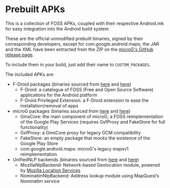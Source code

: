 # Prebuilt APKs

This is a collection of FOSS APKs, coupled with their respective Android.mk for easy integration into the Android build system.

These are the official unmodified prebuilt binaries, signed by their corresponding developers, except for com.google.android.maps; the JAR and the XML have been extracted from the ZIP on the [microG's GitHub release page](https://github.com/microg/android_frameworks_mapsv1/releases).

To include them in your build, just add their name to `CUSTOM_PACKAGES`.

The included APKs are:
 * F-Droid packages (binaries sourced from [here](https://f-droid.org/packages/org.fdroid.fdroid/) and [here](https://f-droid.org/packages/org.fdroid.fdroid.privileged/))
   * F-Droid: a catalogue of FOSS (Free and Open Source Software) applications for the Android platform
   * F-Droid Privileged Extension: a F-Droid extension to ease the installation/removal of apps
 * microG packages (binaries sourced from [here](https://microg.org/download.html) and [here](https://github.com/microg/android_frameworks_mapsv1))
   * GmsCore: the main component of microG, a FOSS reimplementation of the Google Play Services (requires GsfProxy and FakeStore for full functionality)
   * GsfProxy: a GmsCore proxy for legacy GCM compatibility
   * FakeStore: an empty package that mocks the existence of the Google Play Store
   * com.google.android.maps: microG's legacy mapsv1 reimplementation
 * UnifiedNLP backends (binaries sourced from [here](https://f-droid.org/en/packages/org.microg.nlp.backend.ichnaea/) and [here](https://f-droid.org/en/packages/org.microg.nlp.backend.nominatim/))
   * MozillaNlpBackend: Network-based Geolocation module, powered by [Mozilla Location Services](https://location.services.mozilla.com/)
   * NominatimNlpBackend: Address lookup module using MapQuest’s Nominatim service
